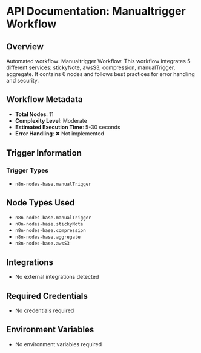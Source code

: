 # API Documentation: Manualtrigger Workflow

## Overview
Automated workflow: Manualtrigger Workflow. This workflow integrates 5 different services: stickyNote, awsS3, compression, manualTrigger, aggregate. It contains 6 nodes and follows best practices for error handling and security.

## Workflow Metadata
- **Total Nodes**: 11
- **Complexity Level**: Moderate
- **Estimated Execution Time**: 5-30 seconds
- **Error Handling**: ❌ Not implemented

## Trigger Information
### Trigger Types
- `n8n-nodes-base.manualTrigger`

## Node Types Used
- `n8n-nodes-base.manualTrigger`
- `n8n-nodes-base.stickyNote`
- `n8n-nodes-base.compression`
- `n8n-nodes-base.aggregate`
- `n8n-nodes-base.awsS3`

## Integrations
- No external integrations detected

## Required Credentials
- No credentials required

## Environment Variables
- No environment variables required
